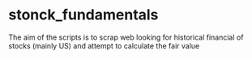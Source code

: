 # stonck_fundamentals
The aim of the scripts is to scrap web looking for historical financial of stocks (mainly US) and attempt to calculate the fair value
